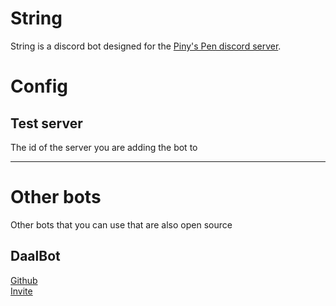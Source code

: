# String
String is a discord bot designed for the [Piny's Pen discord server](https://bit.ly/PinyDis).

# Config

## Test server
The id of the server you are adding the bot to

---

# Other bots
Other bots that you can use that are also open source

## DaalBot
[Github](https://github.com/NotPiny/DaalBot) <br/>
[Invite](https://bit.ly/DaalBotINV)
